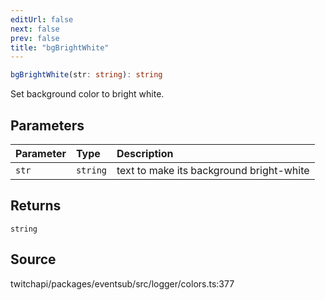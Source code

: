```yaml
---
editUrl: false
next: false
prev: false
title: "bgBrightWhite"
---
```


```ts
bgBrightWhite(str: string): string
```

Set background color to bright white.

## Parameters

| Parameter | Type | Description |
| :------ | :------ | :------ |
| `str` | `string` | text to make its background bright-white |

## Returns

`string`

## Source

twitchapi/packages/eventsub/src/logger/colors.ts:377
